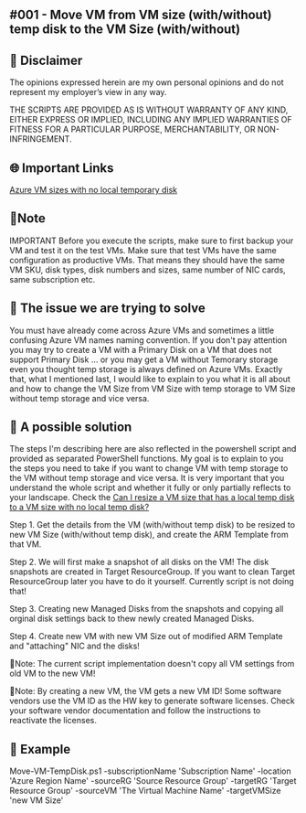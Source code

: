 

## #001 - Move VM from VM size (with/without) temp disk to the VM Size (with/without)

## 🚨 Disclaimer
The opinions expressed herein are my own personal opinions and do not represent my employer’s view in any way.

THE SCRIPTS ARE PROVIDED AS IS WITHOUT WARRANTY OF ANY KIND, EITHER EXPRESS OR IMPLIED, INCLUDING ANY IMPLIED WARRANTIES OF FITNESS FOR A PARTICULAR PURPOSE, MERCHANTABILITY, OR NON-INFRINGEMENT.


## 🌐 Important Links 

[Azure VM sizes with no local temporary disk](https://docs.microsoft.com/en-us/azure/virtual-machines/azure-vms-no-temp-disk?msclkid=84c91efdd10511ecaec6d6790d915e24)

## 📢Note
IMPORTANT Before you execute the scripts, make sure to first backup your VM and test it on the test VMs. Make sure that test VMs have the same configuration as productive VMs. That means they should have the same VM SKU, disk types, disk numbers and sizes, same number of NIC cards, same subscription etc. 


## 🤔 The issue we are trying to solve
You must have already come across Azure VMs and sometimes a little confusing Azure VM names naming convention. If you don't pay attention you may try to create a VM with a Primary Disk on a VM that does not support Primary Disk ... or you may get a VM without Temorary storage even you thought temp storage is always defined on Azure VMs. Exactly that, what I mentioned last, I would like to explain to you what it is all about and how to change the VM Size from VM Size with temp storage to VM Size without temp storage and vice versa.


## 💪 A possible solution
The steps I'm describing here are also reflected in the powershell script and provided as separated PowerShell functions. My goal is to explain to you the steps you need to take if you want to change VM with temp storage to the VM without temp storage and vice versa.
It is very important that you understand the whole script and whether it fully or only partially reflects to your landscape. 
Check the [Can I resize a VM size that has a local temp disk to a VM size with no local temp disk?](https://docs.microsoft.com/en-us/azure/virtual-machines/azure-vms-no-temp-disk#can-i-resize-a-vm-size-that-has-a-local-temp-disk-to-a-vm-size-with-no-local-temp-disk---) 

Step 1.
Get the details from the VM (with/without temp disk) to be resized to new VM Size (with/without temp disk), and create the ARM Template from that VM.

Step 2. 
We will first make a snapshot of all disks on the VM! The disk snapshots are created in Target ResourceGroup. If you want to clean Target ResourceGroup later you have to do it yourself. Currently script is not doing that!

Step 3.
Creating new Managed Disks from the snapshots and copying all orginal disk settings back to thew newly created Managed Disks.

Step 4.
Create new VM with new VM Size out of modified ARM Template and "attaching" NIC and the disks!

📢Note: The current script implementation doesn't copy all VM settings from old VM to the new VM!

📢Note: By creating a new VM, the VM gets a new VM ID! Some software vendors use the VM ID as the HW key to generate software licenses. Check your software vendor documentation and follow the instructions to reactivate the licenses.

## 🚀 Example

Move-VM-TempDisk.ps1 -subscriptionName 'Subscription Name' -location 'Azure Region Name' -sourceRG 'Source Resource Group' -targetRG 'Target Resource Group' -sourceVM 'The Virtual Machine Name' -targetVMSize 'new VM Size'
